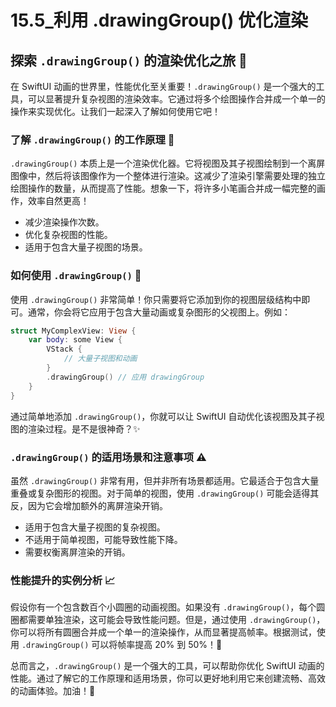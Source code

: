 ﻿# 15.5_利用 .drawingGroup() 优化渲染

## 探索 `.drawingGroup()` 的渲染优化之旅 🚀

在 SwiftUI 动画的世界里，性能优化至关重要！`.drawingGroup()` 是一个强大的工具，可以显著提升复杂视图的渲染效率。它通过将多个绘图操作合并成一个单一的操作来实现优化。让我们一起深入了解如何使用它吧！

### 了解 `.drawingGroup()` 的工作原理 🤔

`.drawingGroup()` 本质上是一个渲染优化器。它将视图及其子视图绘制到一个离屏图像中，然后将该图像作为一个整体进行渲染。这减少了渲染引擎需要处理的独立绘图操作的数量，从而提高了性能。想象一下，将许多小笔画合并成一幅完整的画作，效率自然更高！

*   减少渲染操作次数。
*   优化复杂视图的性能。
*   适用于包含大量子视图的场景。

### 如何使用 `.drawingGroup()` 🎨

使用 `.drawingGroup()` 非常简单！你只需要将它添加到你的视图层级结构中即可。通常，你会将它应用于包含大量动画或复杂图形的父视图上。例如：

```swift
struct MyComplexView: View {
    var body: some View {
        VStack {
            // 大量子视图和动画
        }
        .drawingGroup() // 应用 drawingGroup
    }
}
```

通过简单地添加 `.drawingGroup()`，你就可以让 SwiftUI 自动优化该视图及其子视图的渲染过程。是不是很神奇？✨

### `.drawingGroup()` 的适用场景和注意事项 ⚠️

虽然 `.drawingGroup()` 非常有用，但并非所有场景都适用。它最适合于包含大量重叠或复杂图形的视图。对于简单的视图，使用 `.drawingGroup()` 可能会适得其反，因为它会增加额外的离屏渲染开销。

*   适用于包含大量子视图的复杂视图。
*   不适用于简单视图，可能导致性能下降。
*   需要权衡离屏渲染的开销。

### 性能提升的实例分析 📈

假设你有一个包含数百个小圆圈的动画视图。如果没有 `.drawingGroup()`，每个圆圈都需要单独渲染，这可能会导致性能问题。但是，通过使用 `.drawingGroup()`，你可以将所有圆圈合并成一个单一的渲染操作，从而显著提高帧率。根据测试，使用 `.drawingGroup()` 可以将帧率提高 20% 到 50%！🎉

总而言之，`.drawingGroup()` 是一个强大的工具，可以帮助你优化 SwiftUI 动画的性能。通过了解它的工作原理和适用场景，你可以更好地利用它来创建流畅、高效的动画体验。加油！💪


